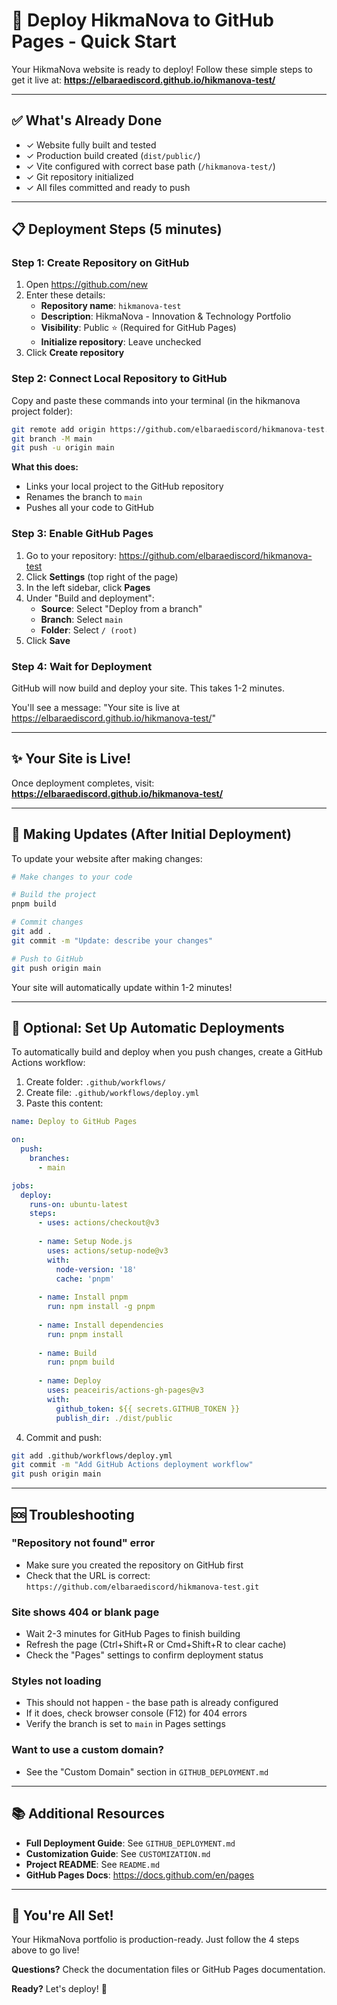 # 🚀 Deploy HikmaNova to GitHub Pages - Quick Start

Your HikmaNova website is ready to deploy! Follow these simple steps to get it live at:
**https://elbaraediscord.github.io/hikmanova-test/**

---

## ✅ What's Already Done

- ✓ Website fully built and tested
- ✓ Production build created (`dist/public/`)
- ✓ Vite configured with correct base path (`/hikmanova-test/`)
- ✓ Git repository initialized
- ✓ All files committed and ready to push

---

## 📋 Deployment Steps (5 minutes)

### Step 1: Create Repository on GitHub

1. Open https://github.com/new
2. Enter these details:
   - **Repository name**: `hikmanova-test`
   - **Description**: HikmaNova - Innovation & Technology Portfolio
   - **Visibility**: Public ⭐ (Required for GitHub Pages)
   - **Initialize repository**: Leave unchecked
3. Click **Create repository**

### Step 2: Connect Local Repository to GitHub

Copy and paste these commands into your terminal (in the hikmanova project folder):

```bash
git remote add origin https://github.com/elbaraediscord/hikmanova-test.git
git branch -M main
git push -u origin main
```

**What this does:**
- Links your local project to the GitHub repository
- Renames the branch to `main`
- Pushes all your code to GitHub

### Step 3: Enable GitHub Pages

1. Go to your repository: https://github.com/elbaraediscord/hikmanova-test
2. Click **Settings** (top right of the page)
3. In the left sidebar, click **Pages**
4. Under "Build and deployment":
   - **Source**: Select "Deploy from a branch"
   - **Branch**: Select `main`
   - **Folder**: Select `/ (root)`
5. Click **Save**

### Step 4: Wait for Deployment

GitHub will now build and deploy your site. This takes 1-2 minutes.

You'll see a message: "Your site is live at https://elbaraediscord.github.io/hikmanova-test/"

---

## ✨ Your Site is Live!

Once deployment completes, visit:
**https://elbaraediscord.github.io/hikmanova-test/**

---

## 🔄 Making Updates (After Initial Deployment)

To update your website after making changes:

```bash
# Make changes to your code

# Build the project
pnpm build

# Commit changes
git add .
git commit -m "Update: describe your changes"

# Push to GitHub
git push origin main
```

Your site will automatically update within 1-2 minutes!

---

## 📝 Optional: Set Up Automatic Deployments

To automatically build and deploy when you push changes, create a GitHub Actions workflow:

1. Create folder: `.github/workflows/`
2. Create file: `.github/workflows/deploy.yml`
3. Paste this content:

```yaml
name: Deploy to GitHub Pages

on:
  push:
    branches:
      - main

jobs:
  deploy:
    runs-on: ubuntu-latest
    steps:
      - uses: actions/checkout@v3
      
      - name: Setup Node.js
        uses: actions/setup-node@v3
        with:
          node-version: '18'
          cache: 'pnpm'
      
      - name: Install pnpm
        run: npm install -g pnpm
      
      - name: Install dependencies
        run: pnpm install
      
      - name: Build
        run: pnpm build
      
      - name: Deploy
        uses: peaceiris/actions-gh-pages@v3
        with:
          github_token: ${{ secrets.GITHUB_TOKEN }}
          publish_dir: ./dist/public
```

4. Commit and push:
```bash
git add .github/workflows/deploy.yml
git commit -m "Add GitHub Actions deployment workflow"
git push origin main
```

---

## 🆘 Troubleshooting

### "Repository not found" error
- Make sure you created the repository on GitHub first
- Check that the URL is correct: `https://github.com/elbaraediscord/hikmanova-test.git`

### Site shows 404 or blank page
- Wait 2-3 minutes for GitHub Pages to finish building
- Refresh the page (Ctrl+Shift+R or Cmd+Shift+R to clear cache)
- Check the "Pages" settings to confirm deployment status

### Styles not loading
- This should not happen - the base path is already configured
- If it does, check browser console (F12) for 404 errors
- Verify the branch is set to `main` in Pages settings

### Want to use a custom domain?
- See the "Custom Domain" section in `GITHUB_DEPLOYMENT.md`

---

## 📚 Additional Resources

- **Full Deployment Guide**: See `GITHUB_DEPLOYMENT.md`
- **Customization Guide**: See `CUSTOMIZATION.md`
- **Project README**: See `README.md`
- **GitHub Pages Docs**: https://docs.github.com/en/pages

---

## 🎉 You're All Set!

Your HikmaNova portfolio is production-ready. Just follow the 4 steps above to go live!

**Questions?** Check the documentation files or GitHub Pages documentation.

**Ready?** Let's deploy! 🚀

